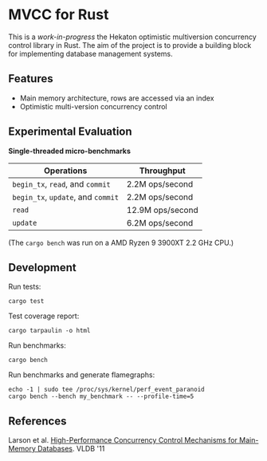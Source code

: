 # MVCC for Rust

This is a _work-in-progress_ the Hekaton optimistic multiversion concurrency control library in Rust.
The aim of the project is to provide a building block for implementing database management systems.

## Features

* Main memory architecture, rows are accessed via an index
* Optimistic multi-version concurrency control

## Experimental Evaluation

**Single-threaded micro-benchmarks**

Operations                         | Throughput
-----------------------------------|------------
`begin_tx`, `read`, and `commit`   | 2.2M ops/second
`begin_tx`, `update`, and `commit` | 2.2M ops/second
`read`                             | 12.9M ops/second
`update`                           | 6.2M ops/second

(The `cargo bench` was run on a AMD Ryzen 9 3900XT 2.2 GHz CPU.)

## Development

Run tests:

```console
cargo test
```

Test coverage report:

```console
cargo tarpaulin -o html
```

Run benchmarks:

```console
cargo bench
```

Run benchmarks and generate flamegraphs:

```console
echo -1 | sudo tee /proc/sys/kernel/perf_event_paranoid
cargo bench --bench my_benchmark -- --profile-time=5
```

## References

Larson et al. [High-Performance Concurrency Control Mechanisms for Main-Memory Databases](https://vldb.org/pvldb/vol5/p298_per-akelarson_vldb2012.pdf). VLDB '11
